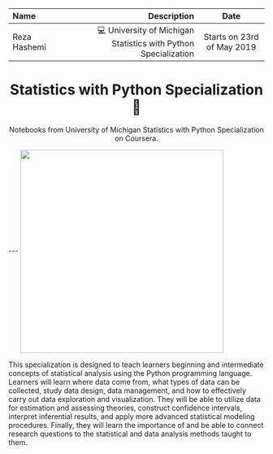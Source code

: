 | Name | Description | Date 
| :- |-------------: | :-:
|Reza Hashemi| 💻 University of Michigan Statistics with Python Specialization    | Starts on 23rd of May 2019 |

<h1 align="center">Statistics with Python Specialization 🤖</h1>
<p align="center">
Notebooks from University of Michigan Statistics with Python Specialization on Coursera.
</p>
--- 
<a href="https://www.coursera.org/account/accomplishments/specialization/certificate/3SXTLW33VGEV">
    <img src="IBM_Advanced Data Science.PNG" width="400" align="center">
</a>


This specialization is designed to teach learners beginning and intermediate concepts of statistical analysis using the Python programming language. Learners will learn where data come from, what types of data can be collected, study data design, data management, and how to effectively carry out data exploration and visualization. They will be able to utilize data for estimation and assessing theories, construct confidence intervals, interpret inferential results, and apply more advanced statistical modeling procedures. Finally, they will learn the importance of and be able to connect research questions to the statistical and data analysis methods taught to them.
